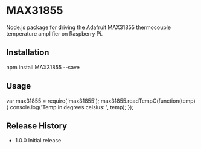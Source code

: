MAX31855
=========

Node.js package for driving the Adafruit MAX31855 thermocouple temperature amplifier on Raspberry Pi.

## Installation

  npm install MAX31855 --save

## Usage

  var max31855 = require('max31855');
  max31855.readTempC(function(temp) {
    console.log('Temp in degrees celsius: ', temp);
  });

## Release History

* 1.0.0 Initial release
